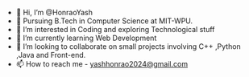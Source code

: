 - 👋 Hi, I’m @HonraoYash
- 🏫 Pursuing B.Tech in Computer Science at MIT-WPU.
- 👀 I’m interested in Coding and exploring Technological stuff
- 🌱 I’m currently learning Web Development
- 💞️ I’m looking to collaborate on small projects involving C++ ,Python ,Java and Front-end. 
- 📫 How to reach me - yashhonrao2024@gmail.com

<!---
HonraoYash/HonraoYash is a ✨ special ✨ repository because its `README.md` (this file) appears on your GitHub profile.
You can click the Preview link to take a look at your changes.
--->
